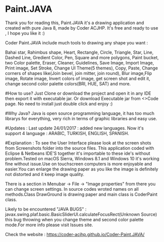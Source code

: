 # Paint.JAVA
Thank you for reading this, Paint.JAVA it's a drawing application and created with pure Java 8, made by Coder ACJHP.
It's free and ready to use , I hope you like it :) 

Coder Paint.JAVA include much tools to drawing any shape you want :

Bahai star, Rahimbus shape, Heart, Rectangle, Circle, Triangle, Star, Line,  Dashed Line, Gredient Color, Pen, Square and more polygons, Paint bucket, two Color palette, Eraser, Cleaner, Guidelines, Save Image, Import Image, Print image, Set Stroke, Change UI Theme(5 themes), Copy, Paste, Change corners of shapes like(Join bevel, join mitter, join round), Blur image,Flip image, Rotate image, Invert colors of image, get screen shot and edit it, change second color palette colors(BRI, HUE, SAT) and more.

#How to use?
Just Clone or download the project and open it in any IDE then export it with executable jar.
Or download Executable jar from <>Code page. No need to install just double click and enjoy :)

#Why Java?
Java is open source programming language, it has too much librarys for everything, very rich in terms of graphic libraries and easy use.

#Updates : 
Last update 24/01/2017 : added new languages.
Now it's support 4 language : ARABIC, TURKISH, ENGLISH, SPANISH.

#Explanation : 
To see the User Interface please look at the screen shots from Screenshots folder into the source files.
This application coded with Eclipse & Netbeans IDE'S together it's importable to these ide's without problem.Tested on macOS Sierra, Windows 8.1 and Windows 10 it's working fine without issue.Use on touchscreen computers is more enjoyable and easier.You can enlarge the drawing paper as you like the image is definitely not distorted and it keep image quality.

There is a section in Menubar -> File -> "Image properties" from there you can change screen settings.
In source codes wroted names on all methods.Class DrawGround is drawing paper and main class is CoderPaint class.

Likely to be encountered "JAVA BUGS" : javax.swing.plaf.basic.BasicSliderUI.calculateFocusRect(Unknown Source) 
this bug throwing when you change theme and second color palette mode.For more info please visit Issues site.

Check the website : https://coder-acjhp.github.io/Coder-Paint.JAVA/
